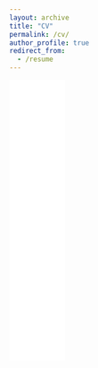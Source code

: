 ```yaml
---
layout: archive
title: "CV"
permalink: /cv/
author_profile: true
redirect_from:
  - /resume
---
```


<iframe src="/files/Heflin_CV.pdf" width="100" height="500" frameborder="no" border="0" marginwidth="0" marginheight="0"><iframe>
  
You can download a PDF copy of my CV [here](/files/Heflin_CV.pdf).

